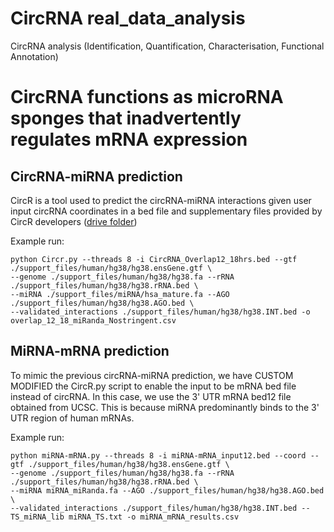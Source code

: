 # CircRNA real_data_analysis
CircRNA analysis (Identification, Quantification, Characterisation, Functional Annotation)

# CircRNA functions as microRNA sponges that inadvertently regulates mRNA expression

## CircRNA-miRNA prediction

CircR is a tool used to predict the circRNA-miRNA interactions given user input circRNA coordinates in a bed file and supplementary files provided by CircR developers ([drive folder](https://drive.google.com/drive/folders/1zJVyzEFAMtvZTTueWRocxXs63jUxsl-U?usp=sharing))

Example run:

```
python Circr.py --threads 8 -i CircRNA_Overlap12_18hrs.bed --gtf ./support_files/human/hg38/hg38.ensGene.gtf \
--genome ./support_files/human/hg38/hg38.fa --rRNA ./support_files/human/hg38/hg38.rRNA.bed \
--miRNA ./support_files/miRNA/hsa_mature.fa --AGO ./support_files/human/hg38/hg38.AGO.bed \
--validated_interactions ./support_files/human/hg38/hg38.INT.bed -o overlap_12_18_miRanda_Nostringent.csv

```

## MiRNA-mRNA prediction

To mimic the previous circRNA-miRNA prediction, we have CUSTOM MODIFIED the CircR.py script to enable the input to be mRNA bed file instead of circRNA. In this case, we use the 3' UTR mRNA bed12 file obtained from UCSC. This is because miRNA predominantly binds to the 3' UTR region of human mRNAs.

Example run:

```
python miRNA-mRNA.py --threads 8 -i miRNA-mRNA_input12.bed --coord --gtf ./support_files/human/hg38/hg38.ensGene.gtf \
--genome ./support_files/human/hg38/hg38.fa --rRNA ./support_files/human/hg38/hg38.rRNA.bed \
--miRNA miRNA_miRanda.fa --AGO ./support_files/human/hg38/hg38.AGO.bed \
--validated_interactions ./support_files/human/hg38/hg38.INT.bed --TS_miRNA_lib miRNA_TS.txt -o miRNA_mRNA_results.csv

```
